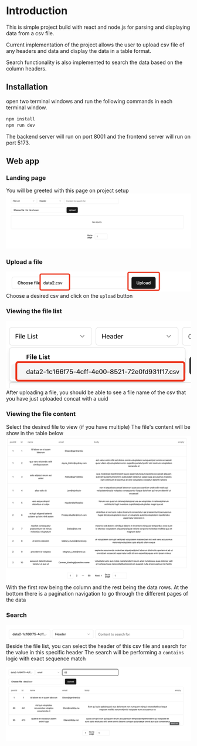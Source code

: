 # Introduction
This is simple project build with react and node.js for parsing and displaying data from a csv file.

Current implementation of the project allows the user to upload csv file of any headers and data and display the data in a table format.

Search functionality is also implemented to search the data based on the column headers.

## Installation
open two terminal windows and run the following commands in each terminal window.
```bash
npm install
npm run dev
```

The backend server will run on port 8001 and the frontend server will run on port 5173.

## Web app
### Landing page
You will be greeted with this page on project setup
![alt text](attachments/image.png)

### Upload a file
![alt text](attachments/image-1.png)
Choose a desired csv and click on the `upload` button

### Viewing the file list
![](attachments/image-2.png)
After uploading a file, you should be able to see a file name of the csv that you have just uploaded concat with a uuid

### Viewing the file content
Select the desired file to view (if you have multiple)
The file's content will be show in the table below
![alt text](attachments/image-3.png)
With the first row being the column and the rest being the data rows.
At the bottom there is a pagination navigation to go through the different pages of the data

### Search
![alt text](attachments/image-4.png)
Beside the file list, you can select the header of this csv file and search for the value in this specific header
The search will be performing a `contains` logic with exact sequence match

![alt text](attachments/image-5.png)